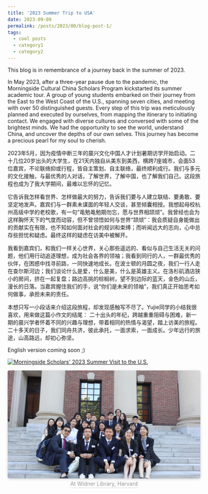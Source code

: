 ```yaml
---
title: '2023 Summer Trip to USA'
date: 2023-09-09
permalink: /posts/2023/00/blog-post-1/
tags:
  - cool posts
  - category1
  - category2
---
```


This blog is in remembrance of a journey back in the summer of 2023. 

In May 2023, after a three-year pause due to the pandemic, the Morningside Cultural China Scholars Program kickstarted its summer academic tour. A group of young students embarked on their journey from the East to the West Coast of the U.S., spanning seven cities, and meeting with over 50 distinguished guests. Every step of this trip was meticulously planned and executed by ourselves, from mapping the itinerary to initiating contact. We engaged with diverse cultures and conversed with some of the brightest minds. We had the opportunity to see the world, understand China, and uncover the depths of our own selves. This journey has become a precious pearl for my soul to cherish.

2023年5月，因为疫情中断三年的晨兴文化中国人才计划暑期访学开始启动。二十几位20岁出头的大学生，在21天内独自从美东到美西，横跨7座城市，会面53位嘉宾，不论联络抑或行程，皆自主策划、自主联络，最终顺利成行。我们与多元的文化接触，与最优秀的人对话，了解世界，了解中国，也了解我们自己。这段旅程也成为了我大学期间，最难以忘怀的记忆。

它告诉我怎样看世界、怎样做最大的努力，告诉我们要与人建立联结、要勇敢、要坚定地发声。嘉宾们与一群素未谋面的年轻人交谈，甚至倾囊相授。我想起母校杭州高级中学的老校歌，有一句“黾勉黾勉期勿忘，愿与世界相颉颃”。我曾经也会为这样胸怀天下的气度而动容，但不曾领悟如何与世界“颉颃”：我会质疑自身能做出的贡献实在有限，也不知如何面对社会的规训和束缚；而听闻远大的志向，心中总存些担忧和疑虑。最终这样的疑虑在访美中被解开。

我看到嘉宾们，和我们一样关心世界，关心那些遥远的、看似与自己生活无关的问题，他们用行动追逐理想，成为社会各界的领袖；我看到同行的人，一群最优秀的伙伴，在困惑中找寻前路，一同快速地成长。在波士顿的月圆之夜，我们一行人走在查尔斯河边；我们谈论什么是爱，什么是美，什么是英雄主义。在洛杉矶酒店狭小的房间，挤在一起复盘；路边高挑的棕榈树，望不到边际的蓝天，金色的山丘，漫长的日落。当嘉宾握住我们的手，说“你们是未来的领袖”，我们真正开始思考如何做事，承担未来的责任。

本想只写一小段话来介绍这段旅程，却发现感触写不尽了。Yujie同学的小结我很喜欢，用来做这篇小作文的结尾：
二十出头的年纪，跨越重重阻碍与困难，新一期的晨兴学者怀着不同的兴趣与理想，带着相同的热情与渴望，踏上访美的旅程。
二十多天的日子，我们同舟共济，彼此承托，一面求索，一面成长。少年远行的旅途，山高路远，却初心弥坚。

English version coming soon ;)


[![Morningside Scholars' 2023 Summer Visit to the U.S.](https://res.cloudinary.com/marcomontalbano/image/upload/v1706436803/video_to_markdown/images/youtube--E7wkZX68Yd4-c05b58ac6eb4c4700831b2b3070cd403.jpg)](https://youtu.be/E7wkZX68Yd4 "Morningside Scholars' 2023 Summer Visit to the U.S.")

<center>
    <img style="border-radius: 0.3125em;
    box-shadow: 0 2px 4px 0 rgba(34,36,38,.12),0 2px 10px 0 rgba(34,36,38,.08);" 
    src="../images/PostWidnerLibrary.jpg">
    <br>
    <div style="color:orange; border-bottom: 1px solid #d9d9d9;
    display: inline-block;
    color: #999;
    padding: 2px;">At Widner Library, Harvard</div>
</center>
